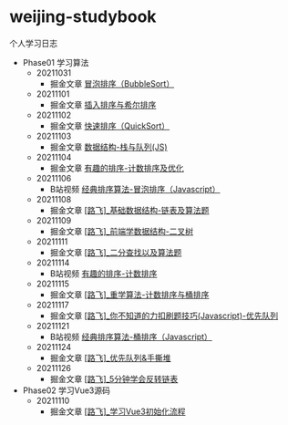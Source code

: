 # weijing-studybook
个人学习日志

- Phase01 学习算法
	- 20211031 
		- 掘金文章 [冒泡排序（BubbleSort） ](https://juejin.cn/post/7025230934408445982)
  - 20211101 
    - 掘金文章 [插入排序与希尔排序 ](https://juejin.cn/post/7025496240188031006)
  - 20211102
    - 掘金文章 [快速排序（QuickSort）](https://juejin.cn/post/7025798766020001822)
  - 20211103
    - 掘金文章 [数据结构-栈与队列(JS)](https://juejin.cn/post/7026282331803484190) 
  - 20211104
    - 掘金文章 [有趣的排序-计数排序及优化](https://juejin.cn/post/7026588848989667342) 
  - 20211106
    - B站视频 [经典排序算法-冒泡排序（Javascript）](https://www.bilibili.com/video/BV1Wg411K7Mh/) 
  - 20211108
    - 掘金文章 [[路飞]_基础数据结构-链表及算法题](https://juejin.cn/post/7028131701150711815) 
  - 20211109
    - 掘金文章 [[路飞]_前端学数据结构-二叉树](https://juejin.cn/post/7028498995936755725)
  - 20211111
    - 掘金文章 [[路飞]_二分查找以及算法题](https://juejin.cn/post/7029345519499477005)
  - 20211114
    - B站视频 [有趣的排序-计数排序](https://www.bilibili.com/video/BV1ab4y1t7Wy/) 
  - 20211115
    - 掘金文章 [[路飞]_重学算法-计数排序与桶排序](https://juejin.cn/post/7030704811431608356)
  - 20211117
    - 掘金文章 [[路飞]_你不知道的力扣刷题技巧(Javascript)-优先队列](https://juejin.cn/post/7031570472231927845)
  - 20211121
    - B站视频 [经典排序算法-桶排序（Javascript）](https://www.bilibili.com/video/BV1qM4y1A7AC/) 
  - 20211124
    - 掘金文章 [[路飞]_优先队列&手撕堆](https://juejin.cn/post/7034047402029875237)
  - 20211126
    - 掘金文章 [[路飞]_5分钟学会反转链表](https://juejin.cn/post/7034813916211314718)
- Phase02 学习Vue3源码
  - 20211110 
    - 掘金文章 [[路飞]_学习Vue3初始化流程](https://juejin.cn/post/7028869491190661151)
